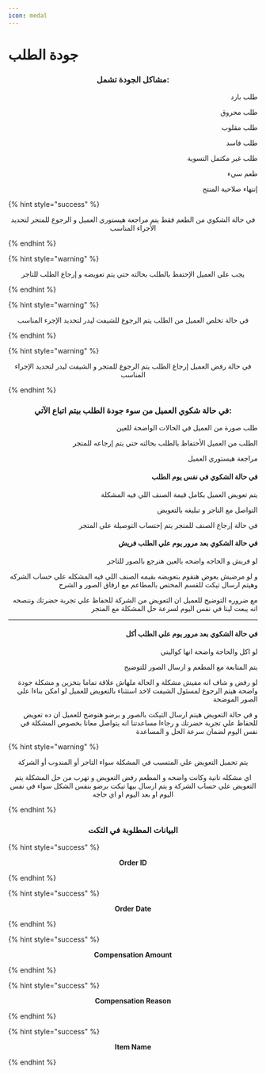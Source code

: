 ```yaml
---
icon: medal
---
```


# جودة الطلب

<h3 align="center">مشاكل الجودة تشمل:</h3>

<p align="right">طلب بارد</p>

<p align="right">طلب محروق</p>

<p align="right">طلب مقلوب</p>

<p align="right">طلب فاسد</p>

<p align="right">طلب غير مكتمل التسوية</p>

<p align="right">طعم سيء</p>

<p align="right">إنتهاء صلاحية المنتج</p>

<p align="right"></p>

{% hint style="success" %}
<p align="center">في حالة الشكوي من الطعم فقط يتم مراجعة هيستوري العميل و الرجوع للمتجر لتحديد الأجراء المناسب</p>
{% endhint %}

{% hint style="warning" %}
<p align="center">يجب علي العميل الإحتفظ بالطلب بحالته حتي يتم تعويضه و إرجاع الطلب للتاجر</p>
{% endhint %}

{% hint style="warning" %}
<p align="center">في حالة تخلص العميل من الطلب يتم الرجوع للشيفت ليدر لتحديد الإجرء المناسب</p>
{% endhint %}

{% hint style="warning" %}
<p align="center">في حالة رفض العميل إرجاع الطلب يتم الرجوع للمتجر و الشيفت ليدر لتحديد الإجراء المناسب</p>
{% endhint %}

<h3 align="center">في حالة شكوي العميل من سوء جودة الطلب بيتم اتباع الآتي:</h3>

<p align="right">طلب صورة من العميل في الحالات الواضحة للعين</p>

<p align="right">الطلب من العميل الأحتفاظ بالطلب بحالته حتي يتم إرجاعه للمتجر</p>

<p align="right">مراجعة هيستوري العميل</p>

<h4 align="right">في حالة الشكوي في نفس يوم الطلب</h4>

<p align="right">يتم تعويض العميل بكامل قيمة الصنف اللي فيه المشكلة</p>

<p align="right">التواصل مع التاجر و تبليغه بالتعويض</p>

<p align="right">في حالة إرجاع الصنف للمتجر يتم إحتساب التوصيلة علي المتجر</p>

<h4 align="right">في حالة الشكوي بعد مرور يوم  علي الطلب فريش</h4>

<p align="right">لو فريش و الحاجه واضحه بالعين هنرجع بالصور للتاجر</p>

<p align="right">و لو مرضيش يعوض هنقوم بتعويضه بقيمه الصنف اللي فيه المشكله علي حساب الشركه وهيتم ارسال تيكت للقسم المختص بالمطاعم مع ارفاق الصور و الشرح</p>

<p align="right"> مع ضروره التوضيح للعميل ان التعويض من الشركة للحفاظ علي تجربة حضرتك وننصحه انه يبعت لينا في نفس اليوم لسرعة حل المشكلة مع المتجر</p>

***

<h4 align="right">في حالة الشكوي بعد مرور يوم  علي الطلب أكل</h4>

<p align="right">لو اكل والحاجة واضحة انها كواليتي </p>

<p align="right">يتم المتابعة مع المطعم و ارسال الصور للتوضيح</p>

<p align="right"> لو رفض و شاف انه مفيش مشكلة و الحالة ملهاش علاقة تماما بتخزين و مشكلة جودة واضحة هيتم الرجوع لمسئول الشيفت لاخد استثناء بالتعويض للعميل لو امكن بناءا علي الصور الموضحة</p>

<p align="right">و في حالة التعويض هيتم ارسال التيكت بالصور و برضو هنوضح للعميل ان ده تعويض للحفاظ علي تجربة حضرتك و رجاءا مساعدتنا انه يتواصل معانا بخصوص المشكلة في نفس اليوم لضمان سرعة الحل و المساعدة</p>

{% hint style="warning" %}
<p align="center">يتم تحميل التعويض علي المتسبب في المشكلة سواء التاجر أو المندوب أو الشركة</p>

<p align="center">اي مشكله تانية وكانت واضحه و المطعم رفض التعويض و تهرب من حل المشكلة يتم التعويض علي حساب الشركة و يتم ارسال بيها تيكت برضو بنفس الشكل سواء في نفس اليوم او بعد اليوم او اي حاجه</p>
{% endhint %}



<h3 align="center">البيانات المطلوبة في التكت</h3>

{% hint style="success" %}
<p align="center"><strong>Order ID</strong></p>
{% endhint %}

{% hint style="success" %}
<p align="center"><strong>Order Date</strong></p>
{% endhint %}

{% hint style="success" %}
<p align="center"><strong>Compensation Amount</strong></p>
{% endhint %}

{% hint style="success" %}
<p align="center"><strong>Compensation Reason</strong></p>
{% endhint %}

{% hint style="success" %}
<p align="center"><strong>Item Name</strong></p>
{% endhint %}
